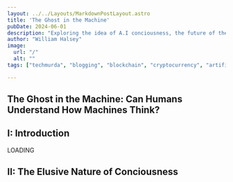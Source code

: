 ```yaml
---
layout: ../../Layouts/MarkdownPostLayout.astro
title: 'The Ghost in the Machine'
pubDate: 2024-06-01
description: "Exploring the idea of A.I conciousness, the future of the technology and its relationship to humanity."
author: "William Halsey"
image:
  url: "/"
  alt: ""
tags: ["techmurda", "blogging", "blockchain", "cryptocurrency", "artificial intelligence", "technical writing", "tech murda", "cybersecurity", "blockchain security", "web3"]

---
```


## The Ghost in the Machine: Can Humans Understand How Machines Think?


## I: Introduction

LOADING

## II: The Elusive Nature of Conciousness